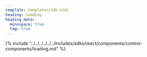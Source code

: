 ```yaml
---
template: templates/sdk.html
heading: Loading
heading_meta:
  monospace: true
  tag: true
---
```

{% include "../../../../../../includes/sdks/react/components/control-components/loading.md" %}
